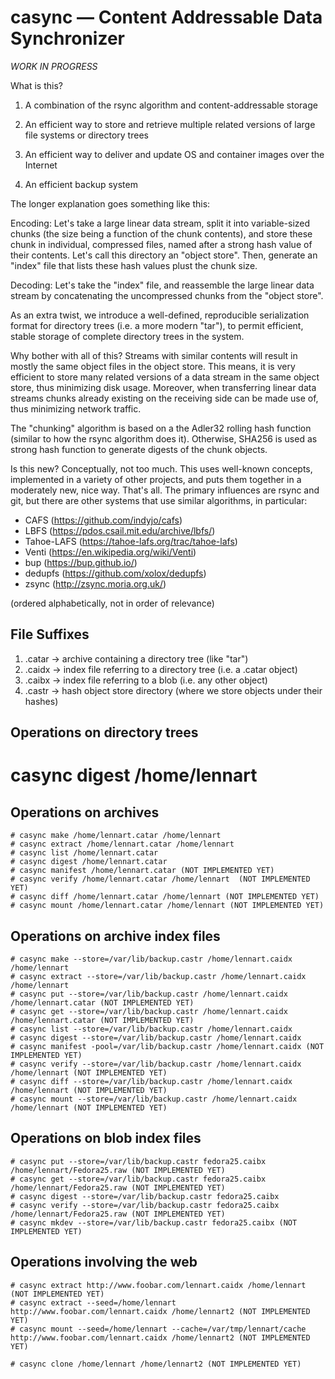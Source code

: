 # casync — Content Addressable Data Synchronizer

*WORK IN PROGRESS*

What is this?

1. A combination of the rsync algorithm and content-addressable storage

2. An efficient way to store and retrieve multiple related versions of large file systems or directory trees

3. An efficient way to deliver and update OS and container images over the Internet

4. An efficient backup system

The longer explanation goes something like this:

Encoding: Let's take a large linear data stream, split it into
variable-sized chunks (the size being a function of the chunk
contents), and store these chunk in individual, compressed files,
named after a strong hash value of their contents. Let's call this
directory an "object store". Then, generate an "index" file that lists
these hash values plust the chunk size.

Decoding: Let's take the "index" file, and reassemble the large linear
data stream by concatenating the uncompressed chunks from the "object
store".

As an extra twist, we introduce a well-defined, reproducible
serialization format for directory trees (i.e. a more modern "tar"),
to permit efficient, stable storage of complete directory trees in the
system.

Why bother with all of this? Streams with similar contents will result
in mostly the same object files in the object store. This means, it is
very efficient to store many related versions of a data stream in the
same object store, thus minimizing disk usage. Moreover, when
transferring linear data streams chunks already existing on the
receiving side can be made use of, thus minimizing network traffic.

The "chunking" algorithm is based on a the Adler32 rolling hash
function (similar to how the rsync algorithm does it). Otherwise,
SHA256 is used as strong hash function to generate digests of the
chunk objects.

Is this new? Conceptually, not too much. This uses well-known
concepts, implemented in a variety of other projects, and puts them
together in a moderately new, nice way. That's all. The primary
influences are rsync and git, but there are other systems that use
similar algorithms, in particular:

- CAFS (https://github.com/indyjo/cafs)
- LBFS (https://pdos.csail.mit.edu/archive/lbfs/)
- Tahoe-LAFS (https://tahoe-lafs.org/trac/tahoe-lafs)
- Venti (https://en.wikipedia.org/wiki/Venti)
- bup (https://bup.github.io/)
- dedupfs (https://github.com/xolox/dedupfs)
- zsync (http://zsync.moria.org.uk/)

(ordered alphabetically, not in order of relevance)

## File Suffixes

1. .catar → archive containing a directory tree (like "tar")
2. .caidx → index file referring to a directory tree (i.e. a .catar object)
3. .caibx → index file referring to a blob (i.e. any other object)
4. .castr → hash object store directory (where we store objects under their hashes)

## Operations on directory trees

# casync digest /home/lennart

## Operations on archives

```
# casync make /home/lennart.catar /home/lennart
# casync extract /home/lennart.catar /home/lennart
# casync list /home/lennart.catar
# casync digest /home/lennart.catar
# casync manifest /home/lennart.catar (NOT IMPLEMENTED YET)
# casync verify /home/lennart.catar /home/lennart  (NOT IMPLEMENTED YET)
# casync diff /home/lennart.catar /home/lennart (NOT IMPLEMENTED YET)
# casync mount /home/lennart.catar /home/lennart (NOT IMPLEMENTED YET)
```

## Operations on archive index files

```
# casync make --store=/var/lib/backup.castr /home/lennart.caidx /home/lennart
# casync extract --store=/var/lib/backup.castr /home/lennart.caidx /home/lennart
# casync put --store=/var/lib/backup.castr /home/lennart.caidx /home/lennart.catar (NOT IMPLEMENTED YET)
# casync get --store=/var/lib/backup.castr /home/lennart.caidx /home/lennart.catar (NOT IMPLEMENTED YET)
# casync list --store=/var/lib/backup.castr /home/lennart.caidx
# casync digest --store=/var/lib/backup.castr /home/lennart.caidx
# casync manifest -pool=/var/lib/backup.castr /home/lennart.caidx (NOT IMPLEMENTED YET)
# casync verify --store=/var/lib/backup.castr /home/lennart.caidx /home/lennart (NOT IMPLEMENTED YET)
# casync diff --store=/var/lib/backup.castr /home/lennart.caidx /home/lennart (NOT IMPLEMENTED YET)
# casync mount --store=/var/lib/backup.castr /home/lennart.caidx /home/lennart (NOT IMPLEMENTED YET)
```

## Operations on blob index files

```
# casync put --store=/var/lib/backup.castr fedora25.caibx /home/lennart/Fedora25.raw (NOT IMPLEMENTED YET)
# casync get --store=/var/lib/backup.castr fedora25.caibx /home/lennart/Fedora25.raw (NOT IMPLEMENTED YET)
# casync digest --store=/var/lib/backup.castr fedora25.caibx
# casync verify --store=/var/lib/backup.castr fedora25.caibx /home/lennart/Fedora25.raw (NOT IMPLEMENTED YET)
# casync mkdev --store=/var/lib/backup.castr fedora25.caibx (NOT IMPLEMENTED YET)
```

## Operations involving the web

```
# casync extract http://www.foobar.com/lennart.caidx /home/lennart (NOT IMPLEMENTED YET)
# casync extract --seed=/home/lennart http://www.foobar.com/lennart.caidx /home/lennart2 (NOT IMPLEMENTED YET)
# casync mount --seed=/home/lennart --cache=/var/tmp/lennart/cache http://www.foobar.com/lennart.caidx /home/lennart2 (NOT IMPLEMENTED YET)
```

```
# casync clone /home/lennart /home/lennart2 (NOT IMPLEMENTED YET)
```
